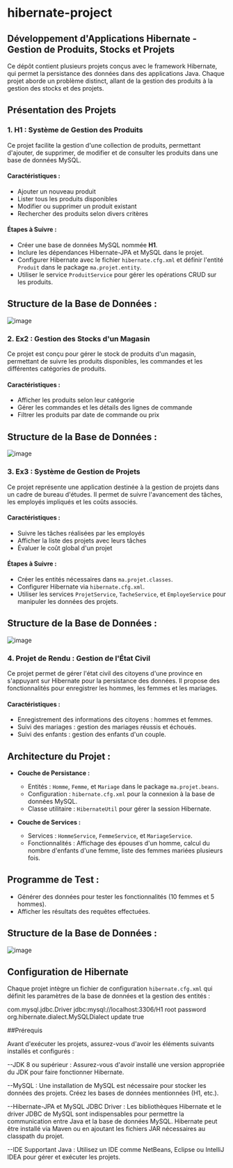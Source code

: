 # hibernate-project

## Développement d'Applications Hibernate - Gestion de Produits, Stocks et Projets

Ce dépôt contient plusieurs projets conçus avec le framework Hibernate, qui permet la persistance des données dans des applications Java. Chaque projet aborde un problème distinct, allant de la gestion des produits à la gestion des stocks et des projets.

## Présentation des Projets

### 1. H1 : Système de Gestion des Produits
Ce projet facilite la gestion d'une collection de produits, permettant d'ajouter, de supprimer, de modifier et de consulter les produits dans une base de données MySQL.

#### Caractéristiques :
- Ajouter un nouveau produit
- Lister tous les produits disponibles
- Modifier ou supprimer un produit existant
- Rechercher des produits selon divers critères

#### Étapes à Suivre :
- Créer une base de données MySQL nommée **H1**.
- Inclure les dépendances Hibernate-JPA et MySQL dans le projet.
- Configurer Hibernate avec le fichier `hibernate.cfg.xml` et définir l'entité `Produit` dans le package `ma.projet.entity`.
- Utiliser le service `ProduitService` pour gérer les opérations CRUD sur les produits.

## Structure de la Base de Données :
![image](https://github.com/user-attachments/assets/b5ddaf4d-38f4-4c9b-9b64-430835e34435)

### 2. Ex2 : Gestion des Stocks d'un Magasin
Ce projet est conçu pour gérer le stock de produits d'un magasin, permettant de suivre les produits disponibles, les commandes et les différentes catégories de produits.

#### Caractéristiques :
- Afficher les produits selon leur catégorie
- Gérer les commandes et les détails des lignes de commande
- Filtrer les produits par date de commande ou prix

## Structure de la Base de Données :
![image](https://github.com/user-attachments/assets/11259482-14bb-4a1f-940a-25a7bc9cf720)

### 3. Ex3 : Système de Gestion de Projets
Ce projet représente une application destinée à la gestion de projets dans un cadre de bureau d'études. Il permet de suivre l'avancement des tâches, les employés impliqués et les coûts associés.

#### Caractéristiques :
- Suivre les tâches réalisées par les employés
- Afficher la liste des projets avec leurs tâches
- Évaluer le coût global d'un projet

#### Étapes à Suivre :
- Créer les entités nécessaires dans `ma.projet.classes`.
- Configurer Hibernate via `hibernate.cfg.xml`.
- Utiliser les services `ProjetService`, `TacheService`, et `EmployeService` pour manipuler les données des projets.

## Structure de la Base de Données :
![image](https://github.com/user-attachments/assets/163737b5-53e0-4532-9646-160eca54b14a)

### 4. Projet de Rendu : Gestion de l'État Civil
Ce projet permet de gérer l'état civil des citoyens d'une province en s'appuyant sur Hibernate pour la persistance des données. Il propose des fonctionnalités pour enregistrer les hommes, les femmes et les mariages.

#### Caractéristiques :
- Enregistrement des informations des citoyens : hommes et femmes.
- Suivi des mariages : gestion des mariages réussis et échoués.
- Suivi des enfants : gestion des enfants d'un couple.

## Architecture du Projet :
- **Couche de Persistance :**
  - Entités : `Homme`, `Femme`, et `Mariage` dans le package `ma.projet.beans`.
  - Configuration : `hibernate.cfg.xml` pour la connexion à la base de données MySQL.
  - Classe utilitaire : `HibernateUtil` pour gérer la session Hibernate.

- **Couche de Services :**
  - Services : `HommeService`, `FemmeService`, et `MariageService`.
  - Fonctionnalités : Affichage des épouses d'un homme, calcul du nombre d'enfants d'une femme, liste des femmes mariées plusieurs fois.

## Programme de Test :
- Générer des données pour tester les fonctionnalités (10 femmes et 5 hommes).
- Afficher les résultats des requêtes effectuées.

## Structure de la Base de Données :
![image](https://github.com/user-attachments/assets/4317bc5a-d0be-44d3-ac52-ad03c22ed461)

## Configuration de Hibernate
Chaque projet intègre un fichier de configuration `hibernate.cfg.xml` qui définit les paramètres de la base de données et la gestion des entités :


<hibernate-configuration>
    <session-factory>
        <property name="hibernate.connection.driver_class">com.mysql.jdbc.Driver</property>
        <property name="hibernate.connection.url">jdbc:mysql://localhost:3306/H1</property>
        <property name="hibernate.connection.username">root</property>
        <property name="hibernate.connection.password">password</property>
        <property name="hibernate.dialect">org.hibernate.dialect.MySQLDialect</property>
        <property name="hibernate.hbm2ddl.auto">update</property>
        <property name="show_sql">true</property>
    </session-factory>
</hibernate-configuration>

##Prérequis


Avant d'exécuter les projets, assurez-vous d'avoir les éléments suivants installés et configurés :

--JDK 8 ou supérieur : Assurez-vous d'avoir installé une version appropriée du JDK pour faire fonctionner Hibernate.

--MySQL : Une installation de MySQL est nécessaire pour stocker les données des projets. Créez les bases de données mentionnées (H1, etc.).

--Hibernate-JPA et MySQL JDBC Driver : Les bibliothèques Hibernate et le driver JDBC de MySQL sont indispensables pour permettre la communication entre Java et la base de 
    données MySQL. Hibernate peut être installé via Maven ou en ajoutant les fichiers JAR nécessaires au classpath du projet.

--IDE Supportant Java : Utilisez un IDE comme NetBeans, Eclipse ou IntelliJ IDEA pour gérer et exécuter les projets.

